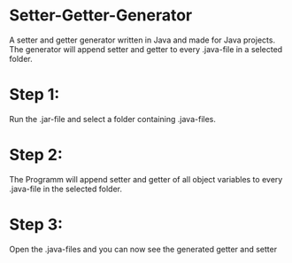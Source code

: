 # Setter-Getter-Generator
A setter and getter generator written in Java and made for Java projects. The generator will append setter and getter to every .java-file in a selected folder.


# Step 1:
Run the .jar-file and select a folder containing .java-files.

# Step 2:
The Programm will append setter and getter of all object variables to every .java-file in the selected folder.

# Step 3:
Open the .java-files and you can now see the generated getter and setter
